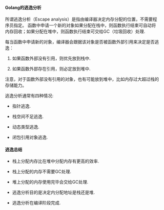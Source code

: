 #### Golang的逃逸分析

所谓逃逸分析（Escape analysis）是指由编译器决定内存分配的位置，不需要程序员指定。 函数中申请一个新的对象如果分配在栈中，则函数执行结束可自动将内存回收；如果分配在堆中，则函数执行结束可交给GC（垃圾回收）处理.

每当函数中申请新的对象，编译器会跟据该对象是否被函数外部引用来决定是否逃逸：

1. 如果函数外部没有引用，则优先放到栈中.

2. 如果函数外部存在引用，则必定放到堆中.

注意，对于函数外部没有引用的对象，也有可能放到堆中，比如内存过大超过栈的存储能力。

逃逸分析通常有四种情况:

* 指针逃逸.

* 栈空间不足逃逸.

* 动态类型逃逸.

* 闭包引用对象逃逸.

#### 逃逸总结

* 栈上分配内存比在堆中分配内存有更高的效率.

* 栈上分配的内存不需要GC处理.

* 堆上分配的内存使用完毕会交给GC处理.

* 逃逸分析目的是决定内分配地址是栈还是堆.

* 逃逸分析在编译阶段完成.
